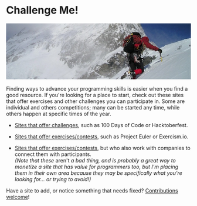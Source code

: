 # Challenge Me!

![](z-climbing.jpg)

Finding ways to advance your programming skills is easier when you find a good resource. If you're looking for a place to start, check out these sites that offer exercises and other challenges you can participate in. Some are individual and others competitions; many can be started any time, while others happen at specific times of the year.

* [Sites that offer challenges](challenges.md), such as 100 Days of Code or Hacktoberfest.

* [Sites that offer exercises/contests](practice.md), such as Project Euler or Exercism.io.

* [Sites that offer exercises/contests](job-challenges.md), but who also work with companies to connect them with participants.<br>*(Note that these* aren't *a bad thing, and is probably a great way to monetize a site that has value for programmers too, but I'm placing them in their own area because they may be specifically what you're looking for... or trying to avoid!)*

Have a site to add, or notice something that needs fixed? [Contributions welcome](CONTRIBUTING.md)!
